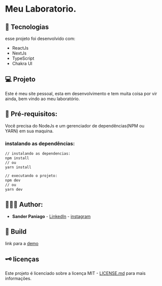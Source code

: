 # Meu Laboratorio.

## 🔬 Tecnologias

esse projeto foi desenvolvido com:

- ReactJs
- NextJs
- TypeScript
- Chakra UI


## 💻 Projeto

Este é meu site pessoal, esta em desenvolvimento e tem muita coisa por vir ainda, bem vindo ao meu laboratório.

## 📝 Pré-requisitos:

Você precisa do NodeJs e um gerenciador de dependências(NPM ou YARN) em sua maquina.

### instalando as dependências:

```sh
// instalando as dependencias:
npm install
// ou 
yarn install

// executando o projeto:
npm dev
// ou
yarn dev 
```

## 👨🏻‍💻 Author:

- **Sander Paniago** - [LinkedIn](https://www.linkedin.com/in/sander-paniago/) - [instagram](https://www.instagram.com/sander_paniago/)

## 🚀 Build

link para a [demo](https://sanderpaniago.dev/)

## 🗝 licenças

Este projeto é licenciado sobre a licença MIT - [LICENSE.md](LICENSE.md) para mais informações.
